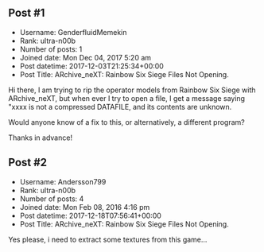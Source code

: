 ## Post #1
- Username: GenderfluidMemekin
- Rank: ultra-n00b
- Number of posts: 1
- Joined date: Mon Dec 04, 2017 5:20 am
- Post datetime: 2017-12-03T21:25:34+00:00
- Post Title: ARchive_neXT: Rainbow Six Siege Files Not Opening.

Hi there,
I am trying to rip the operator models from Rainbow Six Siege with ARchive_neXT, but when ever I try to open a file, I get a message saying "xxxx is not a compressed DATAFILE, and its contents are unknown. 

Would anyone know of a fix to this, or alternatively, a different program?

Thanks in advance!
## Post #2
- Username: Andersson799
- Rank: ultra-n00b
- Number of posts: 4
- Joined date: Mon Feb 08, 2016 4:16 pm
- Post datetime: 2017-12-18T07:56:41+00:00
- Post Title: ARchive_neXT: Rainbow Six Siege Files Not Opening.

Yes please, i need to extract some textures from this game...
